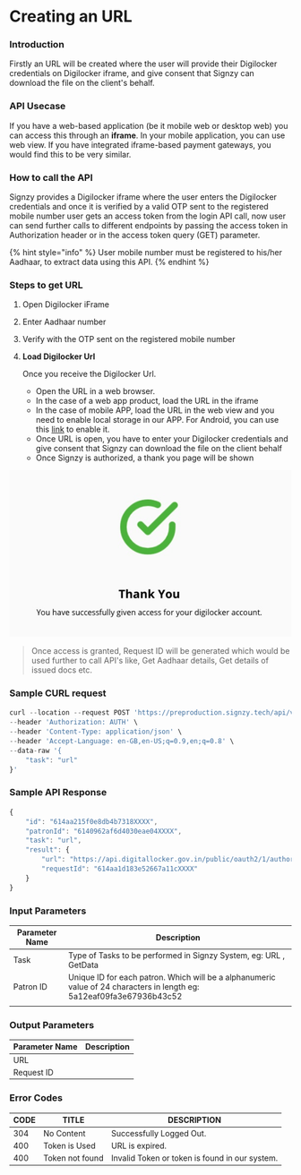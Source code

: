 # Creating an URL

### **Introduction**

Firstly an URL will be created where the user will provide their Digilocker credentials on Digilocker iframe, and give consent that Signzy can download the file on the client's behalf.

### API Usecase

If you have a web-based application (be it mobile web or desktop web) you can access this through an **iframe**. In your mobile application, you can use web view. If you have integrated iframe-based payment gateways, you would find this to be very similar.

### How to call the API

Signzy provides a Digilocker iframe where the user enters the Digilocker credentials and once it is verified by a valid OTP sent to the registered mobile number user gets an access token from the login API call,  now user can send further calls to different endpoints by passing the access token in Authorization header or in the access token query (GET) parameter.

{% hint style="info" %}
User mobile number must be registered to his/her Aadhaar, to extract data using this API.&#x20;
{% endhint %}



### Steps to get URL

1. Open Digilocker iFrame
2. Enter Aadhaar number
3. Verify with the OTP sent on the registered mobile number
4.  **Load Digilocker Url**

    Once you receive the Digilocker Url.

    * Open the URL in a web browser.
    * In the case of a web app product, load the URL in the iframe
    * In the case of mobile APP, load the URL in the web view and you need to enable local storage in our APP. For Android, you can use this [link](https://stackoverflow.com/questions/5899087/android-webview-localstorage) to enable it.
    * Once URL is open, you have to enter your Digilocker credentials and give consent that Signzy can download the file on the client behalf
    * Once Signzy is authorized, a thank you page will be shown

![On Successful validation user will receive this message](<../../.gitbook/assets/thank u.jpg>)

> Once access is granted, Request ID will be generated which would be used further to call API's like, Get Aadhaar details, Get details of issued docs etc.

### Sample CURL request

```javascript
curl --location --request POST 'https://preproduction.signzy.tech/api/v2/patrons/<Your Patron ID>/digilockers' \
--header 'Authorization: AUTH' \
--header 'Content-Type: application/json' \
--header 'Accept-Language: en-GB,en-US;q=0.9,en;q=0.8' \
--data-raw '{
    "task": "url"
}'
```

### Sample API Response

```javascript
{
    "id": "614aa215f0e8db4b7318XXXX",
    "patronId": "6140962af6d4030eae04XXXX",
    "task": "url",
    "result": {
        "url": "https://api.digitallocker.gov.in/public/oauth2/1/authorize?client_id=7E5773CXXXX_flow&redirect_uri=https%3A%2F%2Fdigilocker-preproduction.signzy.tech%2Fdigilocker-auth-complete&response_type=code&state=614aa21583e52667a11cXXXX",
        "requestId": "614aa1d183e52667a11cXXXX"
    }
}
```

### Input Parameters

| Parameter Name | Description                                                                                                           |
| -------------- | --------------------------------------------------------------------------------------------------------------------- |
| Task           | Type of Tasks to be performed in Signzy System, eg: URL , GetData                                                     |
| Patron ID      | Unique ID for each patron. Which will be a alphanumeric value of 24 characters in length eg: 5a12eaf09fa3e67936b43c52 |
|                |                                                                                                                       |

### Output Parameters

| Parameter Name | Description |
| -------------- | ----------- |
| URL            |             |
| Request ID     |             |

### Error Codes

| CODE | TITLE           | DESCRIPTION                                    |
| ---- | --------------- | ---------------------------------------------- |
| 304  | No Content      | Successfully Logged Out.                       |
| 400  | Token is Used   | URL is expired.                                |
| 400  | Token not found | Invalid Token or token is found in our system. |
